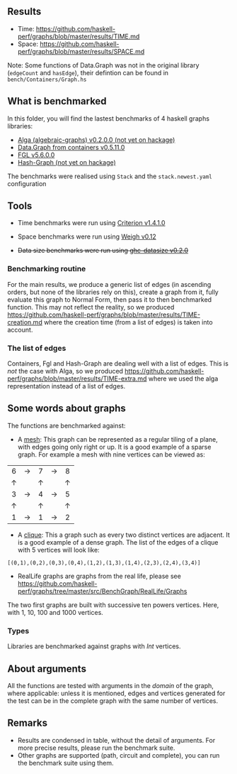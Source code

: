﻿## Results

* Time: https://github.com/haskell-perf/graphs/blob/master/results/TIME.md
* Space: https://github.com/haskell-perf/graphs/blob/master/results/SPACE.md

Note: Some functions of Data.Graph was not in the original library (`edgeCount` and `hasEdge`), their defintion can be found in `bench/Containers/Graph.hs`

## What is benchmarked

In this folder, you will find the lastest benchmarks of 4 haskell graphs libraries:

* [Alga (algebraic-graphs) v0.2.0.0 (not yet on hackage)](https://github.com/snowleopard/alga)
* [Data.Graph from containers v0.5.11.0](https://hackage.haskell.org/package/containers-0.5.11.0)
* [FGL v5.6.0.0](https://hackage.haskell.org/package/fgl-5.6.0.0)
* [Hash-Graph (not yet on hackage)](https://github.com/patrickdoc/hash-graph)

The benchmarks were realised using `Stack` and the `stack.newest.yaml` configuration

## Tools

* Time benchmarks were run using [Criterion v1.4.1.0](https://hackage.haskell.org/package/criterion-1.4.0.0) 

* Space benchmarks were run using [Weigh v0.12](https://hackage.haskell.org/package/weigh-0.0.12)

* ~~Data size benchmarks were run using [ghc-datasize v0.2.0](http://hackage.haskell.org/package/ghc-datasize-0.2.0)~~

### Benchmarking routine

For the main results, we produce a generic list of edges (in ascending orders, but none of the libraries rely on this), create a graph from it, fully evaluate this graph to Normal Form, then pass it to then benchmarked function.
This may not reflect the reality, so we produced https://github.com/haskell-perf/graphs/blob/master/results/TIME-creation.md where the creation time (from a list of edges) is taken into account.

### The list of edges

Containers, Fgl and Hash-Graph are dealing well with a list of edges. This is *not* the case with Alga, so we produced https://github.com/haskell-perf/graphs/blob/master/results/TIME-extra.md where we used the alga representation instead of a list of edges.

## Some words about graphs
The functions are benchmarked against:

* A [mesh](https://en.wikipedia.org/wiki/Lattice_graph): This graph can be represented as a regular tiling of a plane, with edges going only right or up. It is a good example of a sparse graph. For example a mesh with nine vertices can be viewed as:

| | | |  | | 
| :---: | :---: | :---: | :---: | :---: |
| 6 | &#8594; | 7 | &#8594; | 8
| &#8593; | | &#8593; | |  &#8593;
| 3 | &#8594; | 4 | &#8594; | 5
| &#8593; | | &#8593; | |  &#8593;
| 1 | &#8594; | 1 | &#8594; | 2

* A [clique](https://en.wikipedia.org/wiki/Clique_(graph_theory)): This a graph such as every two distinct vertices are adjacent. It is a good example of a dense graph. The list of the edges of a clique with 5 vertices will look like:
```
[(0,1),(0,2),(0,3),(0,4),(1,2),(1,3),(1,4),(2,3),(2,4),(3,4)]
```

* RealLife graphs are graphs from the real life, please see <https://github.com/haskell-perf/graphs/tree/master/src/BenchGraph/RealLife/Graphs>

The two first graphs are built with successive ten powers vertices. Here, with 1, 10, 100 and 1000 vertices.

### Types
Libraries are benchmarked against graphs with *Int* vertices.

## About arguments
All the functions are tested with arguments in the _domain_ of the graph, where applicable: unless it is mentioned, edges and vertices generated for the test can be in the complete graph with the same number of vertices.

## Remarks

* Results are condensed in table, without the detail of arguments. For more precise results, please run the benchmark suite.
* Other graphs are supported (path, circuit and complete), you can run the benchmark suite using them.

